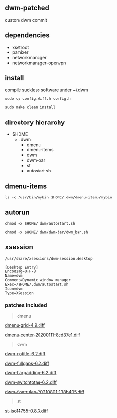 ## dwm-patched

custom dwm commit

## dependencies

* xsetroot
* pamixer
* networkmanager
* networkmanager-openvpn

## install

compile suckless software under ~/.dwm

`sudo cp config.diff.h config.h`

`sudo make clean install`

## directory hierarchy

- $HOME
  - .dwm
    - dmenu
    - dmenu-items
    - dwm
    - dwm-bar
    - st
    - autostart.sh
## dmenu-items

`ls -c /usr/bin/mybin $HOME/.dwm/dmenu-items/mybin`

## autorun

`chmod +x $HOME/.dwm/autostart.sh`

`chmod +x $HOME/.dwm/dwm-bar/dwm_bar.sh`

## xsession

`/usr/share/xsessions/dwm-session.desktop`

```
[Desktop Entry]
Encoding=UTF-8
Name=dwm
Comment=Dynamic window manager
Exec=/$HOME/.dwm/autostart.sh
Icon=dwm
Type=XSession
```
### patches included

> dmenu

[dmenu-grid-4.9.diff](https://tools.suckless.org/dmenu/patches/grid/dmenu-grid-4.9.diff)

[dmenu-center-20200111-8cd37e1.diff](https://tools.suckless.org/dmenu/patches/center/dmenu-center-20200111-8cd37e1.diff)

> dwm

[dwm-notitle-6.2.diff](https://dwm.suckless.org/patches/notitle/dwm-notitle-6.2.diff)

[dwm-fullgaps-6.2.diff](https://dwm.suckless.org/patches/fullgaps/dwm-fullgaps-6.2.diff)

[dwm-barpadding-6.2.diff](https://dwm.suckless.org/patches/barpadding/dwm-barpadding-6.2.diff)

[dwm-switchtotag-6.2.diff](https://dwm.suckless.org/patches/switchtotag/dwm-switchtotag-6.2.diff)

[dwm-floatrules-20210801-138b405.diff](https://dwm.suckless.org/patches/floatrules/dwm-floatrules-20210801-138b405.diff)

> st

[st-iso14755-0.8.3.diff](https://st.suckless.org/patches/iso14755/st-iso14755-0.8.3.diff)
